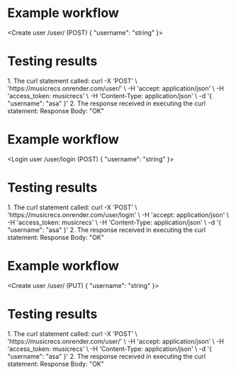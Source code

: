# Example workflow

<Create user /user/ (POST)
{
"username": "string"
}>

# Testing results

<Repeated for each step of the workflow>
1. The curl statement called:
    curl -X 'POST' \
      'https://musicrecs.onrender.com/user/' \
      -H 'accept: application/json' \
      -H 'access_token: musicrecs' \
      -H 'Content-Type: application/json' \
      -d '{
      "username": "asa"
    }'
2. The response received in executing the curl statement:
    Response Body:
      "OK"

# Example workflow

<Login user /user/login (POST)
{
"username": "string"
}>

# Testing results

<Repeated for each step of the workflow>
1. The curl statement called:
    curl -X 'POST' \
      'https://musicrecs.onrender.com/user/login' \
      -H 'accept: application/json' \
      -H 'access_token: musicrecs' \
      -H 'Content-Type: application/json' \
      -d '{
      "username": "asa"
    }'
2. The response received in executing the curl statement:
    Response Body:
      "OK"

# Example workflow

<Create user /user/ (PUT)
{
"username": "string"
}>

# Testing results

<Repeated for each step of the workflow>
1. The curl statement called:
    curl -X 'POST' \
      'https://musicrecs.onrender.com/user/' \
      -H 'accept: application/json' \
      -H 'access_token: musicrecs' \
      -H 'Content-Type: application/json' \
      -d '{
      "username": "asa"
    }'
2. The response received in executing the curl statement:
    Response Body:
      "OK"
